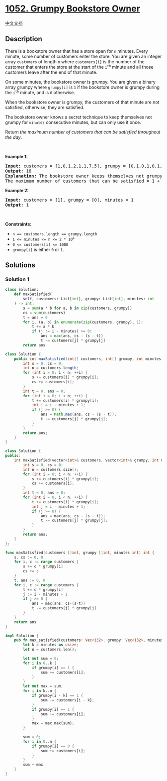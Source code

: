 # [1052. Grumpy Bookstore Owner](https://leetcode.com/problems/grumpy-bookstore-owner)

[中文文档](./solution/1000-1099/1052.Grumpy%20Bookstore%20Owner/README.md)

<!-- tags:Array,Sliding Window -->

## Description

<p>There is a bookstore owner that has a store open for <code>n</code> minutes. Every minute, some number of customers enter the store. You are given an integer array <code>customers</code> of length <code>n</code> where <code>customers[i]</code> is the number of the customer that enters the store at the start of the <code>i<sup>th</sup></code> minute and all those customers leave after the end of that minute.</p>

<p>On some minutes, the bookstore owner is grumpy. You are given a binary array grumpy where <code>grumpy[i]</code> is <code>1</code> if the bookstore owner is grumpy during the <code>i<sup>th</sup></code> minute, and is <code>0</code> otherwise.</p>

<p>When the bookstore owner is grumpy, the customers of that minute are not satisfied, otherwise, they are satisfied.</p>

<p>The bookstore owner knows a secret technique to keep themselves not grumpy for <code>minutes</code> consecutive minutes, but can only use it once.</p>

<p>Return <em>the maximum number of customers that can be satisfied throughout the day</em>.</p>

<p>&nbsp;</p>
<p><strong class="example">Example 1:</strong></p>

<pre>
<strong>Input:</strong> customers = [1,0,1,2,1,1,7,5], grumpy = [0,1,0,1,0,1,0,1], minutes = 3
<strong>Output:</strong> 16
<strong>Explanation:</strong> The bookstore owner keeps themselves not grumpy for the last 3 minutes. 
The maximum number of customers that can be satisfied = 1 + 1 + 1 + 1 + 7 + 5 = 16.
</pre>

<p><strong class="example">Example 2:</strong></p>

<pre>
<strong>Input:</strong> customers = [1], grumpy = [0], minutes = 1
<strong>Output:</strong> 1
</pre>

<p>&nbsp;</p>
<p><strong>Constraints:</strong></p>

<ul>
	<li><code>n == customers.length == grumpy.length</code></li>
	<li><code>1 &lt;= minutes &lt;= n &lt;= 2 * 10<sup>4</sup></code></li>
	<li><code>0 &lt;= customers[i] &lt;= 1000</code></li>
	<li><code>grumpy[i]</code> is either <code>0</code> or <code>1</code>.</li>
</ul>

## Solutions

### Solution 1

<!-- tabs:start -->

```python
class Solution:
    def maxSatisfied(
        self, customers: List[int], grumpy: List[int], minutes: int
    ) -> int:
        s = sum(a * b for a, b in zip(customers, grumpy))
        cs = sum(customers)
        t = ans = 0
        for i, (a, b) in enumerate(zip(customers, grumpy), 1):
            t += a * b
            if (j := i - minutes) >= 0:
                ans = max(ans, cs - (s - t))
                t -= customers[j] * grumpy[j]
        return ans
```

```java
class Solution {
    public int maxSatisfied(int[] customers, int[] grumpy, int minutes) {
        int s = 0, cs = 0;
        int n = customers.length;
        for (int i = 0; i < n; ++i) {
            s += customers[i] * grumpy[i];
            cs += customers[i];
        }
        int t = 0, ans = 0;
        for (int i = 0; i < n; ++i) {
            t += customers[i] * grumpy[i];
            int j = i - minutes + 1;
            if (j >= 0) {
                ans = Math.max(ans, cs - (s - t));
                t -= customers[j] * grumpy[j];
            }
        }
        return ans;
    }
}
```

```cpp
class Solution {
public:
    int maxSatisfied(vector<int>& customers, vector<int>& grumpy, int minutes) {
        int s = 0, cs = 0;
        int n = customers.size();
        for (int i = 0; i < n; ++i) {
            s += customers[i] * grumpy[i];
            cs += customers[i];
        }
        int t = 0, ans = 0;
        for (int i = 0; i < n; ++i) {
            t += customers[i] * grumpy[i];
            int j = i - minutes + 1;
            if (j >= 0) {
                ans = max(ans, cs - (s - t));
                t -= customers[j] * grumpy[j];
            }
        }
        return ans;
    }
};
```

```go
func maxSatisfied(customers []int, grumpy []int, minutes int) int {
	s, cs := 0, 0
	for i, c := range customers {
		s += c * grumpy[i]
		cs += c
	}
	t, ans := 0, 0
	for i, c := range customers {
		t += c * grumpy[i]
		j := i - minutes + 1
		if j >= 0 {
			ans = max(ans, cs-(s-t))
			t -= customers[j] * grumpy[j]
		}
	}
	return ans
}
```

```rust
impl Solution {
    pub fn max_satisfied(customers: Vec<i32>, grumpy: Vec<i32>, minutes: i32) -> i32 {
        let k = minutes as usize;
        let n = customers.len();

        let mut sum = 0;
        for i in 0..k {
            if grumpy[i] == 1 {
                sum += customers[i];
            }
        }
        let mut max = sum;
        for i in k..n {
            if grumpy[i - k] == 1 {
                sum -= customers[i - k];
            }
            if grumpy[i] == 1 {
                sum += customers[i];
            }
            max = max.max(sum);
        }

        sum = 0;
        for i in 0..n {
            if grumpy[i] == 0 {
                sum += customers[i];
            }
        }
        sum + max
    }
}
```

<!-- tabs:end -->

<!-- end -->
